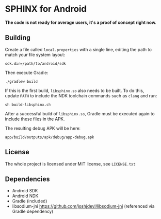 SPHINX for Android
==================

**The code is not ready for average users, it's a proof of concept right now.**

Building
--------

Create a file called `local.properties` with a single line, editing the path
to match your file system layout:

	sdk.dir=/path/to/android/sdk

Then execute Gradle:

	./gradlew build

If this is the first build, `libsphinx.so` also needs to be built. To do this,
update `PATH` to include the NDK toolchain commands such as `clang` and run:

	sh build-libsphinx.sh

After a successful build of `libsphinx.so`, Gradle must be executed again to
include these files in the APK.

The resulting debug APK will be here:

	app/build/outputs/apk/debug/app-debug.apk

License
-------

The whole project is licensed under MIT license, see `LICENSE.txt`

Dependencies
------------

 - Android SDK
 - Android NDK
 - Gradle (included)
 - libsodium-jni https://github.com/joshjdevl/libsodium-jni (referenced via Gradle dependency)
